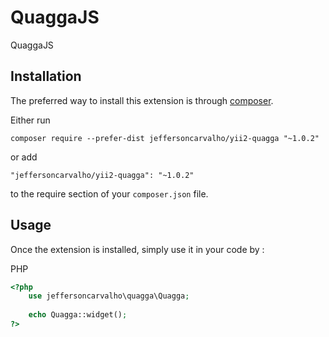 QuaggaJS
========
QuaggaJS

Installation
------------

The preferred way to install this extension is through [composer](http://getcomposer.org/download/).

Either run

```
composer require --prefer-dist jeffersoncarvalho/yii2-quagga "~1.0.2"
```

or add

```
"jeffersoncarvalho/yii2-quagga": "~1.0.2"
```

to the require section of your `composer.json` file.


Usage
-----

Once the extension is installed, simply use it in your code by  :

PHP
```php
<?php
    use jeffersoncarvalho\quagga\Quagga;
   
    echo Quagga::widget(); 
?>

```
